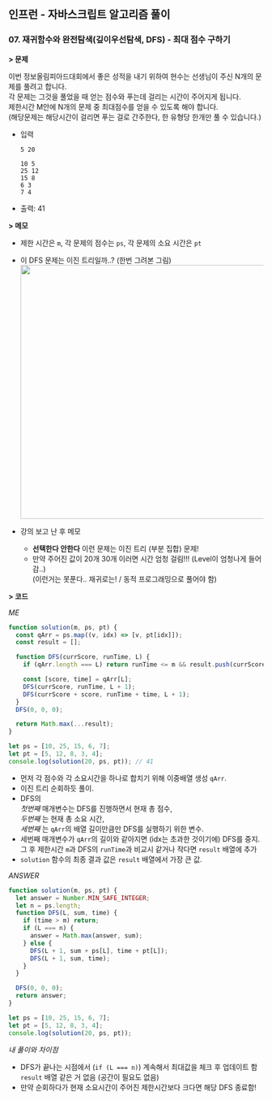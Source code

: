 ## 인프런 - 자바스크립트 알고리즘 풀이

### **07.** 재귀함수와 완전탐색(깊이우선탐색, DFS) - 최대 점수 구하기

**> 문제**

이번 정보올림피아드대회에서 좋은 성적을 내기 위하여 현수는 선생님이 주신 N개의 문제를 풀려고 합니다.  
각 문제는 그것을 풀었을 때 얻는 점수와 푸는데 걸리는 시간이 주어지게 됩니다.  
제한시간 M안에 N개의 문제 중 최대점수를 얻을 수 있도록 해야 합니다.  
(해당문제는 해당시간이 걸리면 푸는 걸로 간주한다, 한 유형당 한개만 풀 수 있습니다.)

- 입력

  ```
  5 20

  10 5
  25 12
  15 8
  6 3
  7 4
  ```

- 출력: 41

**> 메모**

- 제한 시간은 `m`, 각 문제의 점수는 `ps`, 각 문제의 소요 시간은 `pt`
- 이 DFS 문제는 이진 트리일까..? (한번 그려본 그림)  
  <img src="https://user-images.githubusercontent.com/33610315/130574206-a94f6249-f88f-4740-9436-c8aa74e7cb78.jpeg" width=500>

- 강의 보고 난 후 메모
  - **선택한다 안한다** 이런 문제는 이진 트리 (부분 집합) 문제!
  - 만약 주어진 값이 20개 30개 이러면 시간 엄청 걸림!!! (Level이 엄청나게 들어감..)  
     (이런거는 못푼다.. 재귀로는! / 동적 프로그래밍으로 풀어야 함)

**> 코드**

_ME_

```js
function solution(m, ps, pt) {
  const qArr = ps.map((v, idx) => [v, pt[idx]]);
  const result = [];

  function DFS(currScore, runTime, L) {
    if (qArr.length === L) return runTime <= m && result.push(currScore);

    const [score, time] = qArr[L];
    DFS(currScore, runTime, L + 1);
    DFS(currScore + score, runTime + time, L + 1);
  }
  DFS(0, 0, 0);

  return Math.max(...result);
}

let ps = [10, 25, 15, 6, 7];
let pt = [5, 12, 8, 3, 4];
console.log(solution(20, ps, pt)); // 41
```

- 먼저 각 점수와 각 소요시간을 하나로 합치기 위해 이중배열 생성 `qArr`.
- 이진 트리 순회하듯 풀이.
- DFS의  
   _첫번째_ 매개변수는 DFS를 진행하면서 현재 총 점수,  
   _두번째_ 는 현재 총 소요 시간,  
   _세번째_ 는 `qArr`의 배열 길이만큼만 DFS를 실행하기 위한 변수.
- 세번째 매개변수가 `qArr`의 길이와 같아지면 (idx는 초과한 것이기에) DFS를 중지.  
   그 후 제한시간 `m`과 DFS의 `runTime`과 비교시 같거나 작다면 `result` 배열에 추가
- `solution` 함수의 최종 결과 값은 `result` 배열에서 가장 큰 값.

_ANSWER_

```js
function solution(m, ps, pt) {
  let answer = Number.MIN_SAFE_INTEGER;
  let n = ps.length;
  function DFS(L, sum, time) {
    if (time > m) return;
    if (L === n) {
      answer = Math.max(answer, sum);
    } else {
      DFS(L + 1, sum + ps[L], time + pt[L]);
      DFS(L + 1, sum, time);
    }
  }

  DFS(0, 0, 0);
  return answer;
}

let ps = [10, 25, 15, 6, 7];
let pt = [5, 12, 8, 3, 4];
console.log(solution(20, ps, pt));
```

_내 풀이와 차이점_

- DFS가 끝나는 시점에서 (`if (L === n)`) 계속해서 최대값을 체크 후 업데이트 함  
  `result` 배열 같은 거 없음 (공간이 필요도 없음)
- 만약 순회하다가 현재 소요시간이 주어진 제한시간보다 크다면 해당 DFS 종료함!
